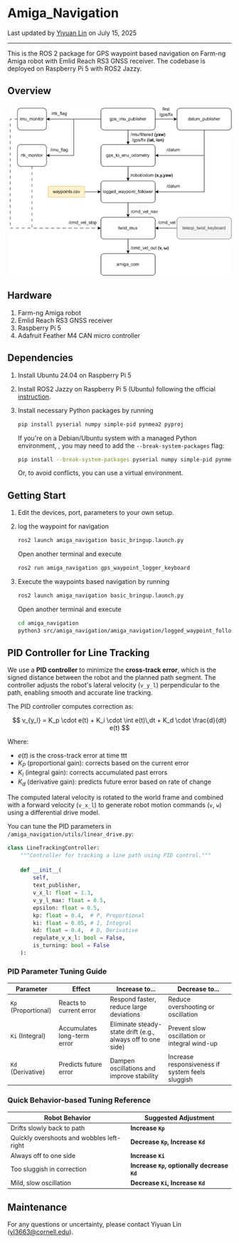 # Amiga_Navigation

Last updated by [Yiyuan Lin](yl3663@cornell.edu) on July 15, 2025

---



This is the ROS 2 package for GPS waypoint based navigation on Farm-ng Amiga robot with Emlid Reach RS3 GNSS receiver. The codebase is deployed on Raspberry Pi 5 with ROS2 Jazzy. 



## Overview

![nav_diagram](../assets/nav_diagram.png)



## Hardware

1. Farm-ng Amiga robot
2. Emlid Reach RS3 GNSS receiver
3. Raspberry Pi 5
4. Adafruit Feather M4 CAN micro controller



## Dependencies

1. Install Ubuntu 24.04 on Raspberry Pi 5

2. Install ROS2 Jazzy on Raspberry Pi 5 (Ubuntu) following the official [instruction](https://docs.ros.org/en/jazzy/Installation/Ubuntu-Install-Debs.html).

3. Install necessary Python packages by running

   ```bash
   pip install pyserial numpy simple-pid pynmea2 pyproj
   ```

   If you're on a Debian/Ubuntu system with a managed Python environment, , you may need to add the `--break-system-packages` flag:

   ```bash
   pip install --break-system-packages pyserial numpy simple-pid pynmea2 pyproj
   ```

   Or, to avoid conflicts, you can use a virtual environment.



## Getting Start

1. Edit the devices, port, parameters to your own setup.



2. log the waypoint for navigation

   ```bash
   ros2 launch amiga_navigation basic_bringup.launch.py
   ```
   
   Open another terminal and execute
   
   ```bash
   ros2 run amiga_navigation gps_waypoint_logger_keyboard
   ```
   
   

3. Execute the waypoints based navigation by running

   ```bash
   ros2 launch amiga_navigation basic_bringup.launch.py
   ```

   Open another terminal and execute
   
   ```bash
   cd amiga_navigation
   python3 src/amiga_navigation/amiga_navigation/logged_waypoint_follower.py --waypoints /home/cairlab/navigation_waypoints/latest_waypoints.csv
   ```



## PID Controller for Line Tracking

We use a **PID controller** to minimize the **cross-track error**, which is the signed distance between the robot and the planned path segment. The controller adjusts the robot's lateral velocity (`v_y_l`) perpendicular to the path, enabling smooth and accurate line tracking.

The PID controller computes correction as:


$$
v_{y_l} = K_p \cdot e(t) + K_i \cdot \int e(t)\,dt + K_d \cdot \frac{d}{dt} e(t)
$$


Where:

- $e(t)$ is the cross-track error at time ttt
- $K_P$ (proportional gain): corrects based on the current error
- $K_i$ (integral gain): corrects accumulated past errors
- $K_d$ (derivative gain): predicts future error based on rate of change

The computed lateral velocity is rotated to the world frame and combined with a forward velocity (`v_x_l`) to generate robot motion commands (`v`, `w`) using a differential drive model.

You can tune the PID parameters in `/amiga_navigation/utils/linear_drive.py`:

```python
class LineTrackingController:
    """Controller for tracking a line path using PID control."""
    
    def __init__(
        self,
        text_publisher,
        v_x_l: float = 1.3,
        v_y_l_max: float = 0.5,
        epsilon: float = 0.5,
        kp: float = 0.4,  # P, Proportional
        ki: float = 0.05, # I, Integral
        kd: float = 0.4,  # D, Derivative
        regulate_v_x_l: bool = False,
        is_turning: bool = False
    ):
```



### PID Parameter Tuning Guide

| Parameter           | Effect                      | Increase to...                                              | Decrease to...                                   |
| ------------------- | --------------------------- | ----------------------------------------------------------- | ------------------------------------------------ |
| `Kp` (Proportional) | Reacts to current error     | Respond faster, reduce large deviations                     | Reduce overshooting or oscillation               |
| `Ki` (Integral)     | Accumulates long-term error | Eliminate steady-state drift (e.g., always off to one side) | Prevent slow oscillation or integral wind-up     |
| `Kd` (Derivative)   | Predicts future error       | Dampen oscillations and improve stability                   | Increase responsiveness if system feels sluggish |

### Quick Behavior-based Tuning Reference

| Robot Behavior                            | Suggested Adjustment                        |
| ----------------------------------------- | ------------------------------------------- |
| Drifts slowly back to path                | **Increase `Kp`**                           |
| Quickly overshoots and wobbles left-right | **Decrease `Kp`, Increase `Kd`**            |
| Always off to one side                    | **Increase `Ki`**                           |
| Too sluggish in correction                | **Increase `Kp`, optionally decrease `Kd`** |
| Mild, slow oscillation                    | **Decrease `Ki`, Increase `Kd`**            |



## Maintenance

For any questions or uncertainty, please contact Yiyuan Lin ([yl3663@cornell.edu](mailto:yl3663@cornell.edu)).
